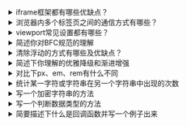 <details>
<summary>iframe框架都有哪些优缺点？</summary>

优点
- 重载页面时不需要重载整个页面，只需要重载页面中的一个框架页
- 技术易于掌握，使用方便，可主要应用于不需搜索引擎来搜索的页面
- 方便制作导航栏

缺点
- 会产生很多页面，不容易管理
- 不容易打印
- 对浏览器搜索引擎不友好
- 多框架的页面会增加服务器的http请求

</details>



<details>
<summary>浏览器内多个标签页之间的通信方式有哪些？</summary>

WebSocket （可跨域）
postMessage（可跨域）
Worker之SharedWorker
Server-Sent Events
localStorage
BroadcastChannel
Cookies

关于解释请看：[网页消息通信](https://xv700.gitee.io/message-communication-for-web/)

</details>


<details>
<summary>viewport常见设置都有哪些？</summary>

在移动端做开发时，必须要搞清楚 viewport 这一设置。

viewport 就是视区窗口，也就是浏览器中显示网页的部分。PC 端上基本等于设备显示区域，但在移动端上 viewport 会超出设备的显示区域（即会有横向滚动条出现）。
设备默认的 viewport 在 980 - 1024 之间。

为了让移动端可以很好地显示页面，因此需要对 viewport 进行设置。相关的设置值如下：

| 设置          | 解释                                                         |
| ------------- | ------------------------------------------------------------ |
| width         | 设置 layout viewport 的宽度，为一个正整数，或字符串"width-device" |
| initial-scale | 设置页面的初始缩放值，为一个数字，可以带小数                 |
| minimum-scale | 允许用户的最小缩放值，为一个数字，可以带小数                 |
| maximum-scale | 允许用户的最大缩放值，为一个数字，可以带小数                 |
| height        | 设置 layout viewport 的高度，这个属性对我们并不重要，很少使用 |
| user-scalable | 是否允许用户进行缩放，值为"no"或"yes", no 代表不允许，yes 代表允许 |

viewport 是在 meta 标签内进行控制。

```html
<!-- width=device-width, initial-scale=1.0 是为了兼容不同浏览器 -->
<meta
  name="viewport"
  content="width=device-width, initial-scale=1.0, maximum-scale=1.0, user-scalable=0"
/>
```
相关的衍生知识： dpr 与 CSS 像素。CSS 像素的 1px 在 PC 端上与设备的物理像素基本一致，而到手机端就会有两个物理像素对应一个 CSS 像素的情况出现（如 iPhone 的视网膜屏）。
所以 iPhone 上的 dpr = 2 即 2 个物理像素 / 一个 CSS 像素（独立像素）


</details>


<details>
<summary>简述你对BFC规范的理解</summary>

是CSS中的一个渲染机制，BFC就相当于一个盒子，内部的元素与外界的元素互不干扰。它不会影响外部的布局，外部的布局也不会影响到它。

**形成条件（任意一条）**
- float的值不是none
- position 的值不是static或者relative
- display的值是inline-block,table-cell,flex,table-caption或者inline-flex
- overflow的值不是visible

**特性**
- 内部的盒子会在垂直方向上一个接一个的放置
- 对于同一个BFC的俩个相邻的盒子的margin会发生重叠，与方向无关。
- 每个元素的左外边距与包含块的左边界相接触（从左到右），即使浮动元素也是如此
- BFC的区域不会与float的元素区域重叠
- 计算BFC的高度时，浮动子元素也参与计算
- BFC就是页面上的一个隔离的独立容器，容器里面的子元素不会影响到外面的元素，反之亦然

</details>


<details>
<summary>清除浮动的方式有哪些及优缺点？</summary>

**前言**
- 在现在的实际工作当中我已经很少用浮动来布局了，真的很少，刚开始学习的时候用的还蛮多，现在Flex布局，标准文档流以及 定位 已经可以满足大部分的布局需求了。
- 浮动带来的问题是盒子塌陷问题，所以我们就来解决这个问题吧

**什么是盒子塌陷？**
外部盒子本应该包裹住内部的浮动盒子，结果却没有。

**问题出现的原因**
父元素只包含浮动元素，那么它的高度就会塌缩为零（前提就是你们没有设置高度（height）属性，或者设置了为auto，就会出现这种情况，如果父元素不包含任何的可见背景，这个问题会很难被注意到。
因为子元素设置了float属性，而float属性会把元素从标准文档流中抽离，直接结果就是外部盒子丢了两个孩子，因为内部没有其它盒子了，所以外部盒子只包裹文本节点内容，却把两个内部盒子扔在外面了。

**解决方案**
1. 上面分析了问题出现的原因，不难找到第一种解决方案（既然孩子丢了，那就去找呗）即给外部盒子也添加浮动
    把外部盒子也从标准文档流中抽离，让它和孩子们见面。
    缺点：可读性差，不易于维护（别人很难理解为什么要给父元素也添上float），而且可能需要调整整个页面布局。
2. 在外部盒子内最下方添上带clear属性的空盒子
    可以是div也可以是其它块级元素，把 `<div style="clear:both;"></div>`放在盒内底部，用最下面的空盒子清除浮动，把盒子重新撑起来。
    缺点：引入了冗余元素
3. 用overflow:hidden清除浮动
    给外部盒子添上这个属性就好了，非常简单。
    缺点：有可能造成溢出元素不可见，影响展示效果。
4. 用after伪元素清除浮动
    给外部盒子的after伪元素设置clear属性，再隐藏它
    这其实是对空盒子方案的改进，一种纯CSS的解决方案，不用引入冗余元素。
    ```css
    .clearfix {*zoom: 1;}
    .clearfix:before,.clearfix:after {display: table;line-height: 0;content: "";}
    .clearfix:after {clear: both;}
    ```
这也是bootstrap框架采用的清除浮动的方法。

**题外话**
其实还有一种最直接的办法：给每个盒子规定width和height，要多大给多大即可。但这并不算什么解决方案，因为这样的布局不是内容自适应的，但如果页面内容极少发生变动，这也是一个不错的方案，因为它的兼容性是毋庸置疑的。

</details>


<details>
<summary>简述下你理解的优雅降级和渐进增强</summary>

渐进增强和优雅降级这两个概念是在 CSS3 出现之后火起来的。由于低级浏览器不支持 CSS3，但是 CSS3 特效太优秀不忍放弃，所以在高级浏览器中使用 CSS3，而在低级浏览器只保证最基本的功能。

**优雅降级**
先不考虑兼容，优先最新版本浏览器效果，之后再逐渐兼容低版本浏览器。

**渐进增强**
考虑兼容，以较低（多）浏览器效果为主，之后再逐渐增加对新版本浏览器的支持，以内容为主。也是多数公司所采用的方法。

</details>


<details>
<summary>对比下px、em、rem有什么不同</summary>

- px是css中的逻辑像素，和移动端的物理像素之间会有一个比值dpr
- em是指相对于父元素的大小
- rem中的r就是root，也就是相对于root元素的大小（html标签）

默认情况下: 1em = 10px; 1rem = 16px

</details>


<details>
<summary>统计某一字符或字符串在另一个字符串中出现的次数</summary>

```javascript
function strCount(str, target) {
  let count = 0
  if (!target) return count
  while(str.match(target)) {
    str = str.replace(target, '')
    count++
  }
  return count
}

console.log(strCount('abcdef abcdef a', 'abc'))
```
</details>


<details>
<summary>写一个加密字符串的方法</summary>

```javascript
function strEncrypt(str) {
  return str.split('').map(s => {
    return String.fromCharCode(s.charCodeAt() + 1)
  }).join('')
}

console.log(strEncrypt('hello world')) // ifmmp!xpsme
```

</details>


<details>
<summary>写一个判断数据类型的方法</summary>

```javascript
function type (obj) {
	return Object.prototype.toString.call(obj).replace(/\[object\s|\]/g,'');
}

console.log(type([]))  //"Array"
console.log(type(1))  //"Number"
```

</details>


<details>
<summary>简要描述下什么是回调函数并写一个例子出来</summary>

回调函数首先作为一个函数的参数传入，当这个函数执行后再执行的函数，往往会依赖前一个函数执行的结果。
在 javascript 中，对于 I/O、HTTP 请求等异步操作，为了控制执行的顺序就需要使用回调的方法。

```javascript
// 第三个参数就是回调函数
function func1(param1, param2, ..., callback){
  // To do some action
  // 往往会在最后调用 callback 并且传入操作过的参数
  callback(cbParam1, cbParam2, ...)
}

// 实际调用的时候
func1(param1, param2, ..., (cbParam1, cbParam2, ...) => {
  // To do some action
})
```

当有过个任务需要顺序执行时，如果采用回调函数的形式就会出现我们熟悉的“回调地狱”的情况。为了解决这个问题，在 ES6 中就有了 Promise 和 async/await 方法。
目前看来 async/await 在异步写法上较为优雅。

</details>

